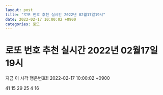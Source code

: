 ```yaml
---
layout: post
title: "로또 번호 추천 실시간 2022년 02월17일19시"
date: 2022-02-17 10:00:02 +0900
categories: 로또
---
```


# 로또 번호 추천 실시간 2022년 02월17일19시

지금 이 시각 행운번호!! 2022-02-17 10:00:02 +0900

 41  15  29  25  4  16 

